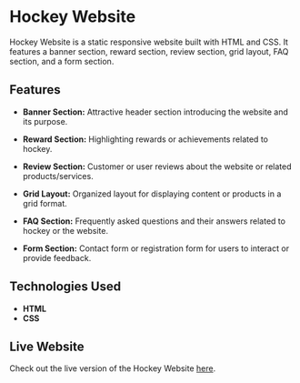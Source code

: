 # Hockey Website

Hockey Website is a static responsive website built with HTML and CSS. It features a banner section, reward section, review section, grid layout, FAQ section, and a form section.

## Features

- **Banner Section:** Attractive header section introducing the website and its purpose.
  
- **Reward Section:** Highlighting rewards or achievements related to hockey.

- **Review Section:** Customer or user reviews about the website or related products/services.

- **Grid Layout:** Organized layout for displaying content or products in a grid format.

- **FAQ Section:** Frequently asked questions and their answers related to hockey or the website.

- **Form Section:** Contact form or registration form for users to interact or provide feedback.

## Technologies Used

- **HTML**
- **CSS**

## Live Website

Check out the live version of the Hockey Website [here](https://hockey-project3-alamin.netlify.app/).

